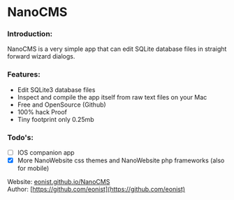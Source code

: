 # NanoCMS

### Introduction:
NanoCMS is a very simple app that can edit SQLite database files in straight forward wizard dialogs.

### Features:
- Edit SQLite3 database files
- Inspect and compile the app itself from raw text files on your Mac
- Free and OpenSource (Github)
- 100% hack Proof
- Tiny footprint only 0.25mb

### Todo's:
- [ ] IOS companion app
- [x] More NanoWebsite css themes and NanoWebsite php frameworks (also for mobile)

Website: [eonist.github.io/NanoCMS](http://eonist.github.io/NanoCMS/) <Br>
Author: [https://github.com/eonist](https://github.com/eonist)
